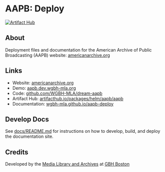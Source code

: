 # AAPB: Deploy
[![Artifact Hub](https://img.shields.io/endpoint?url=https://artifacthub.io/badge/repository/aapb)](https://artifacthub.io/packages/search?repo=aapb)

## About

Deployment files and documentation for the American Archive of Public Broadcasting (AAPB) website: [americanarchive.org](https://americanarchive.org/)

## Links

- Website: [americanarchive.org](https://americanarchive.org/)
- Demo: [aapb.dev.wgbh-mla.org](https://aapb.dev.wgbh-mla.org/)
- Code: [github.com/WGBH-MLA/dream-aapb](https://github.com/WGBH-MLA/dream-aapb)
- Artifact Hub: [artifacthub.io/packages/helm/aapb/aapb](https://artifacthub.io/packages/helm/aapb/aapb)
- Documentation: [wgbh-mla.github.io/aapb-deploy](https://wgbh-mla.github.io/aapb-deploy)

## Develop Docs
See [docs/README.md](docs/README.md) for instructions on how to develop, build, and deploy the documentation site.

## Credits

Developed by the [Media Library and Archives](https://www.wgbh.org/foundation/what-we-do/media-library-and-archives) at [GBH Boston](https://wgbh.org)
